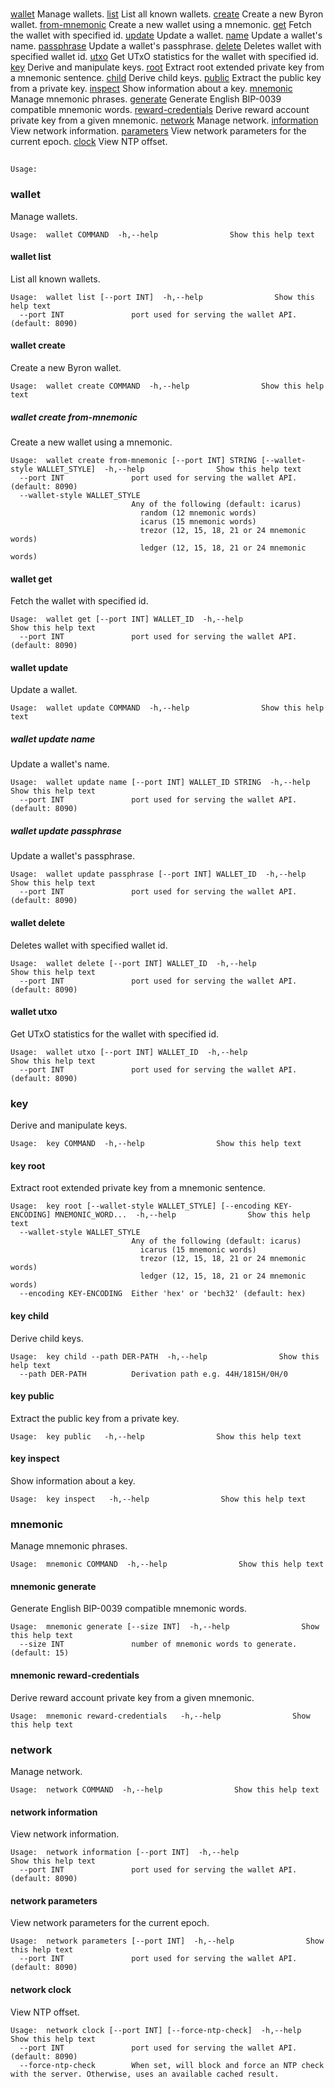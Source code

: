   <a href="#"></a>         
   <a href="#wallet">wallet</a>
                           Manage wallets.
    <a href="#wallet-list">list</a>
                           List all known wallets.
    <a href="#wallet-create">create</a>
                           Create a new Byron wallet.
     <a href="#wallet-create-from-mnemonic">from-mnemonic</a>
                           Create a new wallet using a mnemonic.
    <a href="#wallet-get">get</a>
                           Fetch the wallet with specified id.
    <a href="#wallet-update">update</a>
                           Update a wallet.
     <a href="#wallet-update-name">name</a>
                           Update a wallet's name.
     <a href="#wallet-update-passphrase">passphrase</a>
                           Update a wallet's passphrase.
    <a href="#wallet-delete">delete</a>
                           Deletes wallet with specified wallet id.
    <a href="#wallet-utxo">utxo</a>
                           Get UTxO statistics for the wallet with specified id.
   <a href="#key">key</a>  Derive and manipulate keys.
    <a href="#key-root">root</a>
                           Extract root extended private key from a mnemonic sentence.
    <a href="#key-child">child</a>
                           Derive child keys.
    <a href="#key-public">public</a>
                           Extract the public key from a private key.
    <a href="#key-inspect">inspect</a>
                           Show information about a key.
   <a href="#mnemonic">mnemonic</a>
                           Manage mnemonic phrases.
    <a href="#mnemonic-generate">generate</a>
                           Generate English BIP-0039 compatible mnemonic words.
    <a href="#mnemonic-reward-credentials">reward-credentials</a>
                           Derive reward account private key from a given mnemonic.
   <a href="#network">network</a>
                           Manage network.
    <a href="#network-information">information</a>
                           View network information.
    <a href="#network-parameters">parameters</a>
                           View network parameters for the current epoch.
    <a href="#network-clock">clock</a>
                           View NTP offset.
## 

```
Usage:  
```
###  wallet
Manage wallets.
```
Usage:  wallet COMMAND  -h,--help                Show this help text
```
####  wallet list
List all known wallets.
```
Usage:  wallet list [--port INT]  -h,--help                Show this help text
  --port INT               port used for serving the wallet API. (default: 8090)
```
####  wallet create
Create a new Byron wallet.
```
Usage:  wallet create COMMAND  -h,--help                Show this help text
```
#####  wallet create from-mnemonic
Create a new wallet using a mnemonic.
```
Usage:  wallet create from-mnemonic [--port INT] STRING [--wallet-style WALLET_STYLE]  -h,--help                Show this help text
  --port INT               port used for serving the wallet API. (default: 8090)
  --wallet-style WALLET_STYLE
                           Any of the following (default: icarus)
                             random (12 mnemonic words)
                             icarus (15 mnemonic words)
                             trezor (12, 15, 18, 21 or 24 mnemonic words)
                             ledger (12, 15, 18, 21 or 24 mnemonic words)
```
####  wallet get
Fetch the wallet with specified id.
```
Usage:  wallet get [--port INT] WALLET_ID  -h,--help                Show this help text
  --port INT               port used for serving the wallet API. (default: 8090)
```
####  wallet update
Update a wallet.
```
Usage:  wallet update COMMAND  -h,--help                Show this help text
```
#####  wallet update name
Update a wallet's name.
```
Usage:  wallet update name [--port INT] WALLET_ID STRING  -h,--help                Show this help text
  --port INT               port used for serving the wallet API. (default: 8090)
```
#####  wallet update passphrase
Update a wallet's passphrase.
```
Usage:  wallet update passphrase [--port INT] WALLET_ID  -h,--help                Show this help text
  --port INT               port used for serving the wallet API. (default: 8090)
```
####  wallet delete
Deletes wallet with specified wallet id.
```
Usage:  wallet delete [--port INT] WALLET_ID  -h,--help                Show this help text
  --port INT               port used for serving the wallet API. (default: 8090)
```
####  wallet utxo
Get UTxO statistics for the wallet with specified id.
```
Usage:  wallet utxo [--port INT] WALLET_ID  -h,--help                Show this help text
  --port INT               port used for serving the wallet API. (default: 8090)
```
###  key
Derive and manipulate keys.
```
Usage:  key COMMAND  -h,--help                Show this help text
```
####  key root
Extract root extended private key from a mnemonic sentence.
```
Usage:  key root [--wallet-style WALLET_STYLE] [--encoding KEY-ENCODING] MNEMONIC_WORD...  -h,--help                Show this help text
  --wallet-style WALLET_STYLE
                           Any of the following (default: icarus)
                             icarus (15 mnemonic words)
                             trezor (12, 15, 18, 21 or 24 mnemonic words)
                             ledger (12, 15, 18, 21 or 24 mnemonic words)
  --encoding KEY-ENCODING  Either 'hex' or 'bech32' (default: hex)
```
####  key child
Derive child keys.
```
Usage:  key child --path DER-PATH  -h,--help                Show this help text
  --path DER-PATH          Derivation path e.g. 44H/1815H/0H/0
```
####  key public
Extract the public key from a private key.
```
Usage:  key public   -h,--help                Show this help text
```
####  key inspect
Show information about a key.
```
Usage:  key inspect   -h,--help                Show this help text
```
###  mnemonic
Manage mnemonic phrases.
```
Usage:  mnemonic COMMAND  -h,--help                Show this help text
```
####  mnemonic generate
Generate English BIP-0039 compatible mnemonic words.
```
Usage:  mnemonic generate [--size INT]  -h,--help                Show this help text
  --size INT               number of mnemonic words to generate. (default: 15)
```
####  mnemonic reward-credentials
Derive reward account private key from a given mnemonic.
```
Usage:  mnemonic reward-credentials   -h,--help                Show this help text
```
###  network
Manage network.
```
Usage:  network COMMAND  -h,--help                Show this help text
```
####  network information
View network information.
```
Usage:  network information [--port INT]  -h,--help                Show this help text
  --port INT               port used for serving the wallet API. (default: 8090)
```
####  network parameters
View network parameters for the current epoch.
```
Usage:  network parameters [--port INT]  -h,--help                Show this help text
  --port INT               port used for serving the wallet API. (default: 8090)
```
####  network clock
View NTP offset.
```
Usage:  network clock [--port INT] [--force-ntp-check]  -h,--help                Show this help text
  --port INT               port used for serving the wallet API. (default: 8090)
  --force-ntp-check        When set, will block and force an NTP check with the server. Otherwise, uses an available cached result.
```
